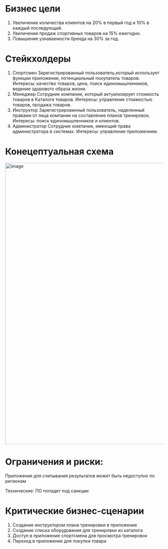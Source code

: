 # Бизнес цели

1. Увеличение количества клиентов на 20% в первый год и 10% в каждый последующий.
2. Увеличение продаж спортивных товаров на 15% ежегодно.
3. Повышение узнаваемости бренда на 30% за год.

# Стейкхолдеры
1. Спортсмен
   Зарегистрированный пользователь,который использует функции приложения, потенциальный покупатель товаров. Интересы: качество товаров, цена, поиск единомышленников, ведение здорового образа жизни.
2. Менеджер
   Сотрудник компании, который актуализирует стоимость товаров в Каталоге товаров. Интересы: управление стоимостью товаров, продажа товаров.
3. Инструктор
   Зарегистрированный пользователь, наделенный правами от лица компании на составление планов тренировок. Интересы: поиск единомышленников и клиентов.
4. Администратор
   Сотрудник компании, имеющий права администратора в системах. Интересы: управление приложением.

# Конецептуальная схема
<img width="898" alt="image" src="https://github.com/user-attachments/assets/8211c4d8-7b7c-4fd2-9c46-74abdcc11dd4">

# Ограничения и риски:
Приложения для считывания результатов может быть недоступно по регионам

Технические:
ПО попадет под санкции

# Критические бизнес-сценарии

1. Создание инструктором плана тренировки в приложение
2. Создание списка оборудования для тренировки из каталога
3.  Доступ в приложение спортсмена для просмотра тренировок
4. Переход в приложение для покупки товара 





